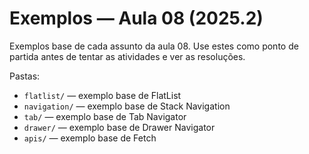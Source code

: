 # Exemplos — Aula 08 (2025.2)

Exemplos base de cada assunto da aula 08. Use estes como ponto de partida antes de tentar as atividades e ver as resoluções.

Pastas:
- `flatlist/` — exemplo base de FlatList
- `navigation/` — exemplo base de Stack Navigation
- `tab/` — exemplo base de Tab Navigator
- `drawer/` — exemplo base de Drawer Navigator
- `apis/` — exemplo base de Fetch
